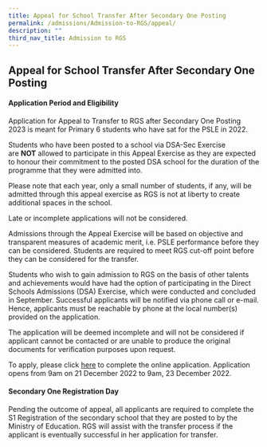 ```yaml
---
title: Appeal for School Transfer After Secondary One Posting
permalink: /admissions/Admission-to-RGS/appeal/
description: ""
third_nav_title: Admission to RGS
---
```

## Appeal for School Transfer After Secondary One Posting

#### Application Period and Eligibility

Application for Appeal to Transfer to RGS after Secondary One Posting 2023 is meant for Primary 6 students who have sat for the PSLE in 2022.

Students who have been posted to a school via DSA-Sec Exercise are **NOT** allowed to participate in this Appeal Exercise as they are expected to honour their commitment to the posted DSA school for the duration of the programme that they were admitted into.

Please note that each year, only a small number of students, if any, will be admitted through this appeal exercise as RGS is not at liberty to create additional spaces in the school.

Late or incomplete applications will not be considered.  
  
Admissions through the Appeal Exercise will be based on objective and transparent measures of academic merit, i.e. PSLE performance before they can be considered. Students are required to meet RGS cut-off point before they can be considered for the transfer.  

Students who wish to gain admission to RGS on the basis of other talents and achievements would have had the option of participating in the Direct Schools Admissions (DSA) Exercise, which were conducted and concluded in September. 
Successful applicants will be notified via phone call or e-mail. Hence, applicants must be reachable by phone at the local number(s) provided on the application.

The application will be deemed incomplete and will not be considered if applicant cannot be contacted or are unable to produce the original documents for verification purposes upon request.  

To apply, please click [here](https://go.gov.sg/rgs-2023y1-appeal) to complete the online application. Application opens from 9am on 21 December 2022 to 9am, 23 December 2022.

#### Secondary One Registration Day

Pending the outcome of appeal, all applicants are required to complete the S1 Registration of the secondary school that they are posted to by the Ministry of Education. RGS will assist with the transfer process if the applicant is eventually successful in her application for transfer.